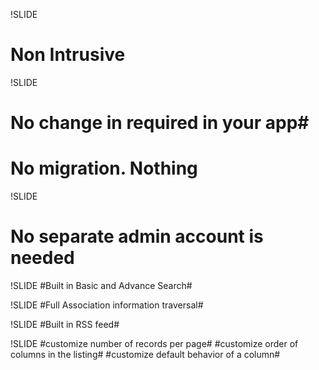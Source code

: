 !SLIDE
# Non Intrusive #

!SLIDE
# No change in required in your app#
# No migration. Nothing #

!SLIDE
# No separate admin account is needed #

!SLIDE
#Built in Basic and Advance Search#

!SLIDE
#Full Association information traversal#

!SLIDE
#Built in RSS feed#

!SLIDE
#customize number of records per page#
#customize order of columns in the listing#
#customize default behavior of a column#
